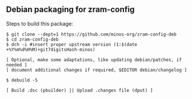 Debian packaging for zram-config
--------------------------------

Steps to build this package:

```
$ git clone --dept=1 https://github.com/minos-org/zram-config-deb
$ cd zram-config-deb
$ dch -i #insert proper upstream version (1:$(date +%Y%m%d%H%M)+git7digitsHash-minos)

[ Optional, make some adaptations, like updating debian/patches, if needed ]
[ document additional changes if required, $EDITOR debian/changelog ]

$ debuild -S

[ Build .dsc (pbuilder) || Upload .changes file (dput) ]
```
